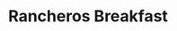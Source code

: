 ---
title: "Rancheros Breakfast"
price: "$16.00"
category: "Breakfast"
img: ""
desc: "Carne asada, re-fried beans, home fried potatoes, three eggs any style and a side of flour or corn tortillas"
---